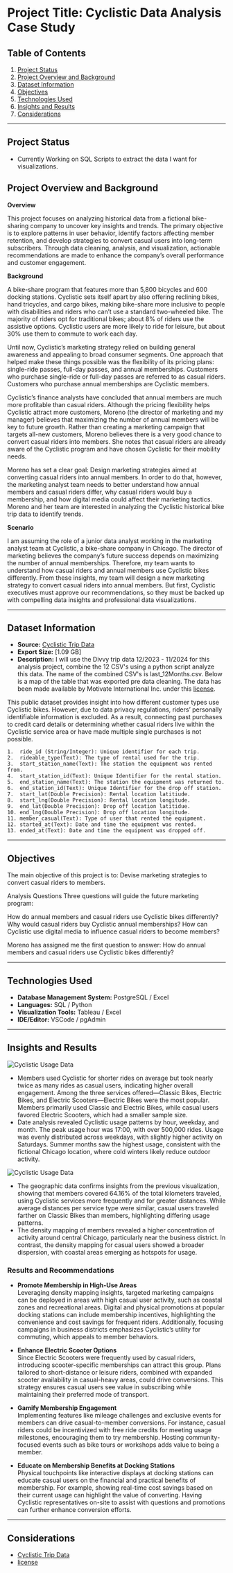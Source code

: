 # **Project Title: Cyclistic Data Analysis Case Study**

## **Table of Contents**
1. [Project Status](#project-status)
2. [Project Overview and Background](#project-overview-and-background)
3. [Dataset Information](#dataset-information)
4. [Objectives](#objectives)
5. [Technologies Used](#technologies-used)
6. [Insights and Results](#insights-and-results)
7. [Considerations](#considerations)


---
## **Project Status**
- Currently Working on SQL Scripts to extract the data I want for visualizations.


## **Project Overview and Background**
**Overview**

This project focuses on analyzing historical data from a fictional bike-sharing company to uncover key insights and trends. The primary objective is to explore patterns in user behavior, identify factors affecting member retention, and develop strategies to convert casual users into long-term subscribers. Through data cleaning, analysis, and visualization, actionable recommendations are made to enhance the company’s overall performance and customer engagement.

**Background**

A bike-share program that features more than 5,800 bicycles and 600 docking stations. Cyclistic sets itself apart by also offering reclining bikes, hand tricycles, and cargo bikes, making bike-share more inclusive to people with disabilities and riders who can’t use a standard two-wheeled bike. The majority of riders opt for traditional bikes; about 8% of riders use the assistive options. Cyclistic users are more likely to ride for leisure, but about 30% use them to commute to work each day.

Until now, Cyclistic’s marketing strategy relied on building general awareness and appealing to broad consumer segments. One approach that helped make these things possible was the flexibility of its pricing plans: single-ride passes, full-day passes, and annual memberships. Customers who purchase single-ride or full-day passes are referred to as casual riders. Customers who purchase annual memberships are Cyclistic members.

Cyclistic’s finance analysts have concluded that annual members are much more profitable than casual riders. Although the pricing flexibility helps Cyclistic attract more customers, Moreno (the director of marketing and my manager) believes that maximizing the number of annual members will be key to future growth. Rather than creating a marketing campaign that targets all-new customers, Moreno believes there is a very good chance to convert casual riders into members. She notes that casual riders are already aware of the Cyclistic program and have chosen Cyclistic for their mobility needs.

Moreno has set a clear goal: Design marketing strategies aimed at converting casual riders into annual members. In order to do that, however, the marketing analyst team needs to better understand how annual members and casual riders differ, why casual riders would buy a membership, and how digital media could affect their marketing tactics. Moreno and her team are interested in analyzing the Cyclistic historical bike trip data to identify trends. 

**Scenario**

I am assuming the role of a junior data analyst working in the marketing analyst team at Cyclistic, a bike-share company in Chicago. The director of marketing believes the company’s future success depends on maximizing the number of annual memberships. Therefore, my team wants to understand how casual riders and annual members use Cyclistic bikes differently. From these insights, my team will design a new marketing strategy to convert casual riders into annual members. But first, Cyclistic executives must approve our recommendations, so they must be backed up with compelling data insights and professional data visualizations.

---

## **Dataset Information**
- **Source:** [Cyclistic Trip Data](https://divvy-tripdata.s3.amazonaws.com/index.html)
- **Export Size:** [1.09 GB]
- **Description:**
I will use the Divvy trip data 12/2023 - 11/2024 for this analysis project, combine the 12 CSV's using a python script analyze this data. The name of the combined CSV's is last_12Months.csv. Below is a map of the table that was exported pre data cleaning. The data has been made available by Motivate International Inc. under this [license](https://divvybikes.com/data-license-agreement).

This public dataset provides insight into how different customer types use Cyclistic bikes. However, due to data privacy regulations, riders’ personally identifiable information is excluded. As a result, connecting past purchases to credit card details or determining whether casual riders live within the Cyclistic service area or have made multiple single purchases is not possible.


    1.  ride_id (String/Integer): Unique identifier for each trip.
    2.  rideable_type(Text): The type of rental used for the trip.
    3.  start_station_name(Text): The station the equipment was rented from.
    4.  start_station_id(Text): Unique Identifier for the rental station.
    5.  end_station_name(Text): The station the equipment was returned to.
    6.  end_station_id(Text): Unique Identifier for the drop off station. 
    7.  start_lat(Double Precision): Rental location latitiude. 
    8.  start_lng(Double Precision): Rental location longitude. 
    9.  end_lat(Double Precision): Drop off location latitidue.
    10. end_lng(Double Precision): Drop off location longitude. 
    11. member_casual(Text): Type of user that rented the equipment. 
    12. started_at(Text): Date and time the equipment was rented.
    13. ended_at(Text): Date and time the equipment was dropped off. 

---

## **Objectives**
The main objective of this project is to:
Devise marketing strategies to convert casual riders to members.

Analysis Questions
Three questions will guide the future marketing program:

How do annual members and casual riders use Cyclistic bikes differently?
Why would casual riders buy Cyclistic annual memberships?
How can Cyclistic use digital media to influence casual riders to become members?

Moreno has assigned me the first question to answer: How do annual members and casual riders use Cyclistic bikes differently?

---

## **Technologies Used**
- **Database Management System:** PostgreSQL / Excel
- **Languages:** SQL / Python
- **Visualization Tools:** Tableau /  Excel 
- **IDE/Editor:** VSCode / pgAdmin

---

## **Insights and Results**
 ![Cyclistic Usage Data](Images/CyclisticUsageData.jpg)
- Members used Cyclistic for shorter rides on average but took nearly twice as many rides as casual users, indicating higher overall engagement. Among the three services offered—Classic Bikes, Electric Bikes, and Electric Scooters—Electric Bikes were the most popular. Members primarily used Classic and Electric Bikes, while casual users favored Electric Scooters, which had a smaller sample size.
- Date analysis revealed Cyclistic usage patterns by hour, weekday, and month. The peak usage hour was 17:00, with over 500,000 rides. Usage was evenly distributed across weekdays, with slightly higher activity on Saturdays. Summer months saw the highest usage, consistent with the fictional Chicago location, where cold winters likely reduce outdoor activity.

 ![Cyclistic Usage Data](Images/CyclisticLocationData.jpg)
- The geographic data confirms insights from the previous visualization, showing that members covered 64.16% of the total kilometers traveled, using Cyclistic services more frequently and for greater distances. While average distances per service type were similar, casual users traveled farther on Classic Bikes than members, highlighting differing usage patterns. 
- The density mapping of members revealed a higher concentration of activity around central Chicago, particularly near the business district. In contrast, the density mapping for casual users showed a broader dispersion, with coastal areas emerging as hotspots for usage.

### Results and Recommendations

- **Promote Membership in High-Use Areas**  
  Leveraging density mapping insights, targeted marketing campaigns can be deployed in areas with high casual user activity, such as coastal zones and recreational areas. Digital and physical promotions at popular docking stations can include membership incentives, highlighting the convenience and cost savings for frequent riders. Additionally, focusing campaigns in business districts emphasizes Cyclistic’s utility for commuting, which appeals to member behaviors.

- **Enhance Electric Scooter Options**  
  Since Electric Scooters were frequently used by casual riders, introducing scooter-specific memberships can attract this group. Plans tailored to short-distance or leisure riders, combined with expanded scooter availability in casual-heavy areas, could drive conversions. This strategy ensures casual users see value in subscribing while maintaining their preferred mode of transport.

- **Gamify Membership Engagement**  
  Implementing features like mileage challenges and exclusive events for members can drive casual-to-member conversions. For instance, casual riders could be incentivized with free ride credits for meeting usage milestones, encouraging them to try membership. Hosting community-focused events such as bike tours or workshops adds value to being a member.

- **Educate on Membership Benefits at Docking Stations**  
  Physical touchpoints like interactive displays at docking stations can educate casual users on the financial and practical benefits of membership. For example, showing real-time cost savings based on their current usage can highlight the value of converting. Having Cyclistic representatives on-site to assist with questions and promotions can further enhance conversion efforts.

---

## **Considerations** 

- [Cyclistic Trip Data](https://divvy-tripdata.s3.amazonaws.com/index.html)
- [license](https://divvybikes.com/data-license-agreement)




 

